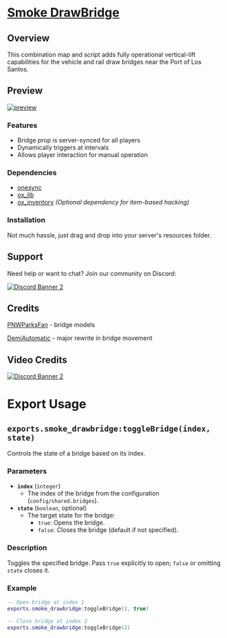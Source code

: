 # [Smoke DrawBridge](https://forum.cfx.re/t/map-script-functional-lift-bridges-at-port/5307670)
## Overview
This combination map and script adds fully operational vertical-lift capabilities for the vehicle and rail draw bridges near the Port of Los Santos. 

## Preview
[![preview](https://cdn.discordapp.com/attachments/1048474430319370260/1341721971674710057/SSSS.jpg?ex=67b70776&is=67b5b5f6&hm=394729c1e6f8446de41be2ea832dbd463727b78fd42b838312324628475adc2b&)](https://youtu.be/F9RSTJJ-MkA?si=BhVEXrFCTQivnxY-)
### Features
- Bridge prop is server-synced for all players 
- Dynamically triggers at intervals
- Allows player interaction for manual operation

### Dependencies
- [onesync](https://docs.fivem.net/docs/scripting-reference/onesync/)
- [ox_lib](https://github.com/overextended/ox_lib/releases)
- [ox_inventory](https://github.com/overextended/ox_inventory/releases) *(Optional dependency for item-based hacking)*

### Installation
Not much hassle, just drag and drop into your server's resources folder.

## Support
Need help or want to chat? Join our community on Discord: 

[![Discord Banner 2](https://discord.com/api/guilds/1166449313824653393/widget.png?style=banner3)](https://discord.gg/HDvgpMEKjX)

## Credits
[PNWParksFan](https://parksmods.com/donate/) - bridge models

[DemiAutomatic](https://github.com/DemiAutomatic) - major rewrite in bridge movement

## Video Credits
[![Discord Banner 2](https://discord.com/api/guilds/1341623000579051520/widget.png?style=banner2)](https://discord.gg/U9y5DAxwH3)


# Export Usage

## `exports.smoke_drawbridge:toggleBridge(index, state)`

Controls the state of a bridge based on its index.

### Parameters
- **`index`** (`integer`)
  - The index of the bridge from the configuration (`config/shared.bridges`).
- **`state`** (`boolean`, optional)
  - The target state for the bridge:
    - `true`: Opens the bridge.
    - `false`: Closes the bridge (default if not specified).

### Description

Toggles the specified bridge. Pass `true` explicitly to open; `false` or omitting `state` closes it.

### Example
```lua
-- Open bridge at index 1
exports.smoke_drawbridge:toggleBridge(1, true)

-- Close bridge at index 2
exports.smoke_drawbridge:toggleBridge(2)
```

